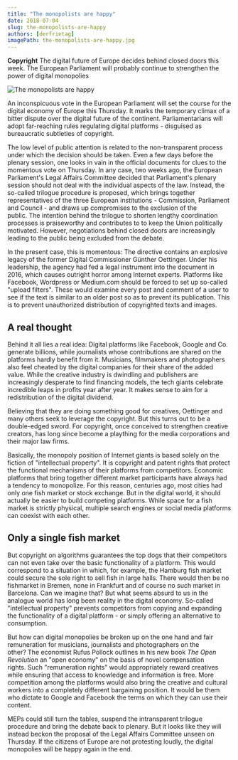 ```yaml
---
title: "The monopolists are happy"
date: 2018-07-04
slug: the-monopolists-are-happy
authors: [derfrietag]
imagePath: the-monopolists-are-happy.jpg
---
```



**Copyright** The digital future of Europe decides behind closed doors this week. The European Parliament will probably continue to strengthen the power of digital monopolies

![The monopolists are happy](/img/blog_content/the-monopolists-are-happy.jpg)

An inconspicuous vote in the European Parliament will set the course for the digital economy of Europe this Thursday. It marks the temporary climax of a bitter dispute over the digital future of the continent. Parliamentarians will adopt far-reaching rules regulating digital platforms - disguised as bureaucratic subtleties of copyright.

The low level of public attention is related to the non-transparent process under which the decision should be taken. Even a few days before the plenary session, one looks in vain in the official documents for clues to the momentous vote on Thursday. In any case, two weeks ago, the European Parliament's Legal Affairs Committee decided that Parliament's plenary session should not deal with the individual aspects of the law. Instead, the so-called trilogue procedure is proposed, which brings together representatives of the three European institutions - Commission, Parliament and Council - and draws up compromises to the exclusion of the public. The intention behind the trilogue to shorten lengthy coordination processes is praiseworthy and contributes to to keep the Union politically motivated. However, negotiations behind closed doors are increasingly leading to the public being excluded from the debate.

In the present case, this is momentous: The directive contains an explosive legacy of the former Digital Commissioner Günther Oettinger. Under his leadership, the agency had fed a legal instrument into the document in 2016, which causes outright horror among Internet experts. Platforms like Facebook, Wordpress or Medium.com should be forced to set up so-called "upload filters". These would examine every post and comment of a user to see if the text is similar to an older post so as to prevent its publication. This is to prevent unauthorized distribution of copyrighted texts and images.

A real thought
--------------

Behind it all lies a real idea: Digital platforms like Facebook, Google and Co. generate billions, while journalists whose contributions are shared on the platforms hardly benefit from it. Musicians, filmmakers and photographers also feel cheated by the digital companies for their share of the added value. While the creative industry is dwindling and publishers are increasingly desperate to find financing models, the tech giants celebrate incredible leaps in profits year after year. It makes sense to aim for a redistribution of the digital dividend.

Believing that they are doing something good for creatives, Oettinger and many others seek to leverage the copyright. But this turns out to be a double-edged sword. For copyright, once conceived to strengthen creative creators, has long since become a plaything for the media corporations and their major law firms.

Basically, the monopoly position of Internet giants is based solely on the fiction of "intellectual property". It is copyright and patent rights that protect the functional mechanisms of their platforms from competitors. Economic platforms that bring together different market participants have always had a tendency to monopolize. For this reason, centuries ago, most cities had only one fish market or stock exchange. But in the digital world, it should actually be easier to build competing platforms. While space for a fish market is strictly physical, multiple search engines or social media platforms can coexist with each other.

Only a single fish market
-------------------------

But copyright on algorithms guarantees the top dogs that their competitors can not even take over the basic functionality of a platform. This would correspond to a situation in which, for example, the Hamburg fish market could secure the sole right to sell fish in large halls. There would then be no fishmarket in Bremen, none in Frankfurt and of course no such market in Barcelona. Can we imagine that? But what seems absurd to us in the analogue world has long been reality in the digital economy. So-called "intellectual property" prevents competitors from copying and expanding the functionality of a digital platform - or simply offering an alternative to consumption.

But how can digital monopolies be broken up on the one hand and fair remuneration for musicians, journalists and photographers on the other? The economist Rufus Pollock outlines in his new book *The Open Revolution* an "open economy" on the basis of novel compensation rights. Such "remuneration rights" would appropriately reward creatives while ensuring that access to knowledge and information is free. More competition among the platforms would also bring the creative and cultural workers into a completely different bargaining position. It would be them who dictate to Google and Facebook the terms on which they can use their content.

MEPs could still turn the tables, suspend the intransparent trilogue procedure and bring the debate back to plenary. But it looks like they will instead beckon the proposal of the Legal Affairs Committee unseen on Thursday. If the citizens of Europe are not protesting loudly, the digital monopolies will be happy again in the end.